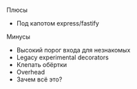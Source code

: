 <SlideLogo framework="NestJS" title="Плюсы и минусы"/>

<p class="text-green">Плюсы</p>

<v-clicks>

- Под капотом express/fastify

</v-clicks>
<p class="text-red">Минусы</p>
<v-clicks>

- Высокий порог входа для незнакомых
- Legacy experimental decorators
- Клепать обёртки
- Overhead
- Зачем всё это?

</v-clicks>